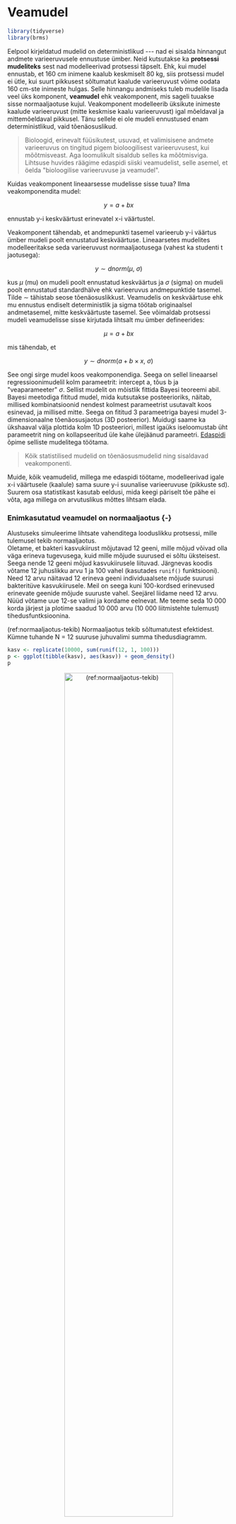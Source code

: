 

# Veamudel


```r
library(tidyverse)
library(brms)
```


Eelpool kirjeldatud mudelid on deterministlikud --- nad ei sisalda hinnangut andmete varieeruvusele ennustuse ümber. 
Neid kutsutakse ka **protsessi mudeliteks** sest nad modelleerivad protsessi täpselt. 
Ehk, kui mudel ennustab, et 160 cm inimene kaalub keskmiselt 80 kg, siis protsessi mudel ei ütle, kui suurt pikkusest sõltumatut kaalude varieeruvust võime oodata 160 cm-ste inimeste hulgas. 
Selle hinnangu andmiseks tuleb mudelile lisada veel üks komponent, **veamudel** ehk veakomponent, mis sageli tuuakse sisse normaaljaotuse kujul. 
Veakomponent modelleerib üksikute inimeste kaalude varieeruvust (mitte keskmise kaalu varieeruvust) igal mõeldaval ja mittemõeldaval pikkusel. 
Tänu sellele ei ole mudeli ennustused enam deterministlikud, vaid tõenäosuslikud. 

  > Bioloogid, erinevalt füüsikutest, usuvad, et valimisisene andmete varieeruvus on
   tingitud pigem bioloogilisest varieeruvusest, kui mõõtmisveast. Aga loomulikult sisaldub selles ka mõõtmisviga. Lihtsuse huvides räägime
    edaspidi siiski veamudelist, selle asemel, et öelda "bioloogilise varieeruvuse ja veamudel".

Kuidas veakomponent lineaarsesse mudelisse sisse tuua? 
Ilma veakomponendita mudel:

$$y = a + bx$$

ennustab y-i keskväärtust erinevatel x-i väärtustel.

Veakomponent tähendab, et andmepunkti tasemel varieerub y-i väärtus ümber mudeli poolt ennustatud keskväärtuse. 
Lineaarsetes mudelites modelleeritakse seda varieeruvust normaaljaotusega (vahest ka studenti t jaotusega): 



$$y\sim dnorm(\mu,~\sigma)$$

kus $\mu$ (mu) on mudeli poolt ennustatud keskväärtus ja $\sigma$ (sigma) on mudeli poolt ennustatud standardhälve ehk varieeruvus andmepunktide tasemel. 
Tilde $\sim$ tähistab seose tõenäosuslikkust. 
Veamudelis on keskväärtuse ehk mu ennustus endiselt deterministlik ja sigma töötab originaalsel andmetasemel, mitte keskväärtuste tasemel. 
See võimaldab protsessi mudeli veamudelisse sisse kirjutada lihtsalt mu ümber defineerides:

$$\mu = a + bx$$ 

mis tähendab, et

$$y \sim dnorm(a + b\times x, ~\sigma)$$


See ongi sirge mudel koos veakomponendiga. Seega on sellel lineaarsel regressioonimudelil kolm parameetrit: intercept a, tõus b ja "veaparameeter" $\sigma$. 
Sellist mudelit on mõistlik fittida Bayesi teoreemi abil. 
Bayesi meetodiga fititud mudel, mida kutsutakse posteerioriks, näitab, millised kombinatsioonid nendest kolmest parameetrist usutavalt koos esinevad, ja millised mitte. 
Seega on fititud 3 parameetriga bayesi mudel 3-dimensionaalne tõenäosusjaotus (3D posteerior). 
Muidugi saame ka ükshaaval välja plottida kolm 1D posteeriori, millest igaüks iseloomustab üht parameetrit ning on kollapseeritud üle kahe ülejäänud parameetri. 
[Edaspidi](pidev) õpime selliste mudelitega töötama. 


> Kõik statistilised mudelid on tõenäosusmudelid ning sisaldavad veakomponenti.  


Muide, kõik veamudelid, millega me edaspidi töötame, modelleerivad igale x-i väärtusele (kaalule) sama suure y-i suunalise varieeruvuse (pikkuste sd). 
Suurem osa statistikast kasutab eeldusi, mida keegi päriselt tõe pähe ei võta, aga millega on arvutuslikus mõttes lihtsam elada.

### Enimkasutatud veamudel on normaaljaotus {-}

Alustuseks simuleerime lihtsate vahenditega looduslikku protsessi, mille tulemusel tekib normaaljaotus.  
Oletame, et bakteri kasvukiirust mõjutavad 12 geeni, mille mõjud võivad olla väga erineva tugevusega, kuid mille mõjude suurused ei sõltu üksteisest. 
Seega nende 12 geeni mõjud kasvukiirusele liituvad.
Järgnevas koodis võtame 12 juhuslikku arvu 1 ja 100 vahel (kasutades `runif()` funktsiooni). 
Need 12 arvu näitavad 12 erineva geeni individuaalsete mõjude suurusi bakteritüve kasvukiirusele. 
Meil on seega kuni 100-kordsed erinevused erinevate geenide mõjude suuruste vahel. 
Seejärel liidame need 12 arvu. 
Nüüd võtame uue 12-se valimi ja kordame eelnevat. 
Me teeme seda 10 000 korda järjest ja plotime saadud 10 000 arvu (10 000 liitmistehte tulemust) tihedusfuntksioonina. 

(ref:normaaljaotus-tekib) Normaaljaotus tekib sõltumatutest efektidest. Kümne tuhande N = 12 suuruse juhuvalimi summa tihedusdiagramm.


```r
kasv <- replicate(10000, sum(runif(12, 1, 100))) 
p <- ggplot(tibble(kasv), aes(kasv)) + geom_density()
p
```

<div class="figure" style="text-align: center">
<img src="06_veamudel_files/figure-html/normaaljaotus-tekib-1.png" alt="(ref:normaaljaotus-tekib)" width="70%" />
<p class="caption">(\#fig:normaaljaotus-tekib)(ref:normaaljaotus-tekib)</p>
</div>

Selles näites võrdub iga andmepunkt 10 000st ühe bakteritüve kasvukiiruse mõõtmisega. Seega, antud eelduste korral on bakteritüvede kasvukiirused normaaljaotusega.

Nüüd vaatame, mis juhtub, kui 12 geeni mõjud ei ole üksteisest sõltumatud. Kui 12 geeni on omavahel vastasmõjudes, siis nende geenide mõjud korrutuvad, mitte ei liitu. (Korrutamine pole ainus viis, kuidas vastasmõjusid modeleerida, küll aga kõige levinum.)
Kõigepealt vaatleme juhtu, kus 12 geeni on kõik väikeste mõjudega ning seega mitte ühegi geeni mõju ei domineeri teiste üle.
Seekord genreerime 12 juhuslikku arvu 1 ja 1.1 vahel. 
Siin tähendab arv 1.1 kasvu tõusu 10% võrra. 
Seejärel korrutame need 12 arvu, misjärel kordame eelnevat 10 000 korda. 

(ref:soltuvatest-efektidest) Normaaljaotus tekib väikestest sõltuvatest efektidest. Kümne tuhande N = 12 suuruse juhuvalimi korrutiste tihedusdiagramm. Ühegi geeni mõju ei domineeri teiste üle.


```r
kasv <- replicate(10000, prod(runif(12, 1, 1.1))) 
p %+% tibble(kasv)
```

<div class="figure" style="text-align: center">
<img src="06_veamudel_files/figure-html/soltuvatest-efektidest-1.png" alt="(ref:soltuvatest-efektidest)" width="70%" />
<p class="caption">(\#fig:soltuvatest-efektidest)(ref:soltuvatest-efektidest)</p>
</div>

Tulemuseks on jällegi normaaljaotus.
Selles näites olid üksikud interakteeruvad geenid ükshaaval väikeste mõjudega ja ühegi geeni mõju ei domineerinud teiste üle. 
Mis juhtub, kui mõnel geenil on kuni 2 korda suurem mõju kui teisel?

(ref:lognormaal) Lognormaaljaotus tekib suurematest sõltuvatest efektidest. Kümne tuhande N = 12 suuruse juhuvalimi korrutiste tihedusdiagramm. Mõnel geenil on kuni 2 korda suurem mõju kui teisel.


```r
kasv <- replicate(10000, prod(runif(12, 1, 2)))
p %+% tibble(kasv)
```

<div class="figure" style="text-align: center">
<img src="06_veamudel_files/figure-html/lognormaal-1.png" alt="(ref:lognormaal)" width="70%" />
<p class="caption">(\#fig:lognormaal)(ref:lognormaal)</p>
</div>

Nüüd on tulemuseks log-normaaljaotus. Mis teie arvate, kas teie poolt uuritavat tunnust mõjutavad faktorid, mis omavahel ei interakteeru või kui interakteeruvad, on kõik ühtlaselt väikeste efektidega? 
Või on tegu vastasmõjudes olevate faktoritega, millest osad on palju suuremate mõjudega, kui teised? 
Ühel juhul eelistate te normaaljaotust, teisel juhul peate õppima töötama ka lognormaaljaotusega.

Kui me vaatame samu andmeid logaritmilises skaalas, avastame, et need andmed on normaaljaotusega. 
See ongi andmete logaritmimise mõte.

(ref:logskaalas) Logaritmilises skaalas lognormaalsed efektid on normaaljaotusega. Kümne tuhande N = 12 suuruse juhuvalimi korrutiste tihedusdiagramm. Mõnel geenil on kuni 2 korda suurem mõju kui teisel.


```r
kasv <- replicate(10000, log10(prod(runif(12, 1, 2))))
p %+% tibble(kasv) + labs(x = "kasv, log10")
```

<div class="figure" style="text-align: center">
<img src="06_veamudel_files/figure-html/logskaalas-1.png" alt="(ref:logskaalas)" width="70%" />
<p class="caption">(\#fig:logskaalas)(ref:logskaalas)</p>
</div>

>Normaaljatuse avastas Gauss (1809), aga nime andis sellele Francis Galton (1860ndatel), kuna antropoloogilised mõõtmised "normaalselt" järgisid "vigade seadust", mille ta nimetas "Normaalseks jaotuste kurviks".


### Normaaljaotuse mudel väikestel valimitel {-}

Oletame, et meil on kolm andmepunkti ning me usume, et need andmed on juhuslikult tõmmatud normaaljaotusest või sellele lähedasest jaotusest. Normaaljaotuse mudelit kasutades me sisuliselt deklareerime, et me usume, et kui me oleksime olnud vähem laisad ja 3 mõõtmise asemel sooritanuks 3000, siis need mõõtmised sobituksid piisavalt hästi meie 3 väärtuse peal fititud normaaljaotusega. Seega, me usume, et omades 3 andmepunkti me teame juba umbkaudu, millised tulemused me oleksime saanud korjates näiteks 3 miljonit andmepunkti. Oma mudelist võime simuleerida ükskõik kui palju andmepunkte. 

Aga pidage meeles, et selle mudeli fittimiseks kasutame me ainult neid andmeid, mis meil päriselt on --- ja kui meil on ainult 3 andmepunkti, on tõenäoline, et fititud mudel ei kajasta hästi tegelikkust. 

> Halvad andmed ei anna kunagi head tulemust. 

Eelnev ei kehti Bayesi mudelite kohta, mis toovad priorite kaudu sisse lisainfot, mis ei kajastu valimiandmetes ja võib analüüsi päästa.

Kuidas panna skeptik uskuma, et statistilised meetodid töötavad halvasti väikestel valimitel? Siin aitab simulatsioon, kus me tõmbame 3-se valimi etteantud populatsioonist ning üritame selle valimi põhjal ennustada selleasama populatsiooni struktuuri. Kuna tegemist on simulatsiooniga, teame täpselt, et populatsioon, kust me tõmbame oma kolmese valimi, on normaaljaotusega, et tema keskväärtus = 0 ja et tema sd = 1. 
Me fitime oma valimi andmetega 2 erinevat mudelit: normaaljaotuse ja Studenti t jaotuse. 

(ref:juhuvalim-normaaljaotusest) Juhuvalim normaaljaotusest, mille keskmine = 0 ja sd = 1 (n=3; andmepunktid on näidatud mustade munadena). Sinine joon - populatsioon, millest tõmmati valim; punane joon - normaaljaotuse mudel, mis on fititud valimi andmetel; must joon - Studenti t jaotuse mudel, mis on fititud samade andmetega. Mustad punktid, valim. Katkendjoon, populatsiooni keskmine, millest valim tõmmati.

<div class="figure" style="text-align: center">
<img src="06_veamudel_files/figure-html/juhuvalim-normaaljaotusest-1.png" alt="(ref:juhuvalim-normaaljaotusest)" width="70%" />
<p class="caption">(\#fig:juhuvalim-normaaljaotusest)(ref:juhuvalim-normaaljaotusest)</p>
</div>

Siin saame hinnata mudelite fitte jumala positsioonilt, võrreldes fititud mudelite jaotusi "tõese" sinise jaotusega.
Mõlemad mudelid on süstemaatiliselt nihutatud väiksemate väärtuste poole ja alahindavad varieeruvust. t jaotuse mudel on oodatult paksemate sabadega ja ennustab 0-st kaugele palju rohkem väärtusi kui normaaljaotuse mudel. Kuna me teame, et populatsioon on normaaljaotusega, pole väga üllatav, et t jaotus modeleerib seda halvemini kui normaaljaotus. 

Igal juhul, mõni teine juhuvalim annaks meile hoopis teistsugused mudelid, mis rohkem või vähem erinevad algsest populatsioonist.

Mis juhtub kui me kasutame oma normaaljaotuse mudelit uute andmete simuleerimiseks? Kui lähedased on need simuleeritud andmed populatsiooni andmetega ja kui lähedased valimi andmetega, millega me normaaljaotuse mudeli fittisime?

(ref:kasutame-fititud) Kasutame fititud mudeleid uute andmete simuleerimiseks.


```r
# tõmbame 3 juhuslikku arvu normaalhaotusest, mille keskväärtus = 0 ja sd = 1.
dfr <- tibble(sample_data = rnorm(3)) 
dfr <- summarise_at(dfr, "sample_data", c("mean", "sd"))
dfr
#> # A tibble: 1 x 2
#>     mean    sd
#>    <dbl> <dbl>
#> 1 0.0654 0.808
# simuleerime 1000 uut andmepunkti fititud mudelist
simulated_data <- rnorm(1000, dfr$mean, dfr$sd)
# arvutame simuleeritud andmete keskmise ja sd ning joonistame neist histogrammi
ggplot(tibble(simulated_data), aes(simulated_data)) +
  geom_histogram(bins = 15)
```

<div class="figure" style="text-align: center">
<img src="06_veamudel_files/figure-html/kasutame-fititud-1.png" alt="(ref:kasutame-fititud)" width="70%" />
<p class="caption">(\#fig:kasutame-fititud)(ref:kasutame-fititud)</p>
</div>

Nagu näha, on uute (simuleeritud) andmete keskväärtus ja SD väga sarnased algsete andmete omale, mida kasutasime mudeli fittimisel. 
Kahjuks ei ole need aga kaugeltki nii sarnased algsele jaotusele, mille kuju me püüame oma andmete ja mudeli pealt ennustada. 
Seega on meie mudel üle-fittitud, mis tähendab, et ta kajastab liigselt neid valimi aspekte, mis ei peegelda algse populatsiooni omadusi. 
Loomulikult ei vasta ükski mudel päriselt tegelikkusele. 
Küsimus on pigem selles, kas mõni meie mudelitest on piisavalt hea, et olla kasulik.
Vastus sellele sõltub, milleks plaanime oma mudelit kasutada.


```r
mean(simulated_data > 0) 
#> [1] 0.535
mean(simulated_data > 1)
#> [1] 0.116
```
Kui populatsiooniväärtustest on 50% suuremad kui 0, siis mudeli järgi vaevalt 32%. Kui populatsiooniväärtustest on 16% suuremad kui 1, siis mudeli järgi vaevalt 4%.
See illustreerib hästi mudeli kvaliteeti.


```r
sim_t <- rstudent_t(1000, 2, dfr$mean, dfr$sd)
mean(sim_t > 0)
#> [1] 0.516
mean(sim_t > 1)
#> [1] 0.189
```
Samad ennustused t jaotusest on isegi paremad! Aga kumb on ikkagi parem mudel populatsioonile?


### Normaaljaotuse ja lognormaaljaotuse erilisus {-}

Normaaljaotus ja lognormaaljaotus on erilised sest 

(1) kesksest piirteoreemist (*central limit theorem*) tuleneb, et olgu teie valim ükskõik millise jaotusega, paljudest valimitest arvutatud **aritmeetilised keskmised** on alati enam-vähem normaaljaotusega. See kehtib enamuse andmejaotuste korral, kui n>30. 
Selle matemaatilise tõe peegeldus füüsikalisse maailma on "elementaarsete vigade hüpotees", mille kohaselt paljude väikeste üksteisest sõltumatute juhuslike efektide (vigade) summa annab tulemuseks normaaljaotuse. 
Paraku enamus bioloogilisi mõõtmisi annavad tulemuseks eranditult mitte-negatiivseid väärtusi. 
Sageli on selliste väärtuste jaotused ebasümmeetrilised (v.a. siis, kui cv = sd/mean on väike), ja kui nii, siis on meil sageli tegu lognormaaljaotusega, mis tekkib log-normaalsete muutujate korrutamisest. 
Siit tuleb Keskne piirteoreem 2, mille kohaselt suvalise jaotusega muutujate **geomeetrilised keskmised** on enam-vähem lognormaaljaotusega, ning elementaarsete vigade hüpotees 2: Kui juhuslik varieeruvus tekib paljude juhuslike efektide korrutamisel, on tulemuseks lognormaaljaotus. 
Lognormaaljaotusega väärtuste logaritmimine annab normaaljaotuse. 

(2) Nii normaal- kui lognormaaljaotus on maksimaalse entroopiaga jaotused. 
Entroopiat vaadeldakse siin informatsiooni & müra kaudu --- maksimaalse entroopiaga süsteem sisaldab maksimaalselt müra ja minimaalselt informatsiooni (Shannoni informatsiooniteooria). See tähendab, et väljaspool oma parameetrite tuunitud väärtusi on normaal- ja lognormaaljaotused minimaalselt informatiivsed. 
Näiteks normaaljaotusel on kaks parameetrit, mu ja sigma (ehk keskmine ja standardhälve). 
Seega, andes normaaljaotusele ette keskväärtuse ja standardhälbe fikseerime üheselt jaotuse ehk mudeli kuju ja samas lisame sinna minimaalselt muud (sooviamtut) informatsiooni. 
Teised maksimaalse entroopiaga jaotused on eksponentsiaalne jaotus, binoomjaotus ja poissoni jaotus. 

> Kui meil on tegu nullist suuremate andmetega, on andmete logaritmimine sageli hea mõte. Logaritmitud andmete pealt arvutatud keskmise ja sd tagasi transformeerimine annab meile geomeetrilise keskmise ja geomeetrilise sd.

Maksimaalsel entroopial põhineb normaaljaotuse ja lognormaaljaotuse sage kasutamine Bayesi statistikas prioritena, sest me suudame kontrollida, millist informatsiooni me neisse surume. Esimesel kesksel piirteoreemil seevastu põhineb kogu sageduslik statistika (vt ptk 8.).


## Teised veamudelid
### Lognormaaljaotus


```r
x <- seq(0, 10, length.out = 1000)
y <- dlnorm(x)
plot(x, y, typ = "l")
```

<img src="06_veamudel_files/figure-html/unnamed-chunk-5-1.png" width="70%" style="display: block; margin: auto;" />


Seda jaotust, mis ei ulatu kunagi teisele poole nulli, iseloomustab, et x-i logaritmimine annab tulemuseks normaaljaotuse. 


```r
plot(log(x), y, type = "l")
```

<img src="06_veamudel_files/figure-html/unnamed-chunk-6-1.png" width="70%" style="display: block; margin: auto;" />

Lognormaaljaotuse keskväärtus, standardhälve, mood ja mediaan:

$$keskv\ddot{a}\ddot{a}rtus = \exp(\mu + 1/2 \times σ^2)$$ 

$$sd = \exp(\mu + 1/2 \times \sigma^2) \times \sqrt{\exp(\sigma^2) − 1}$$
$$mood = e^{\mu - \sigma^2}$$

$$mediaan = e^\mu$$
Siin on siis $\mu$ ja $\sigma$ arvutatud logaritmitud andmete pealt.

### Binoomjaotus

Kui teil on binaarne muutuja (sellel saab olla ainult kaks väärtust, näiteks sees/väljas, 1/0), mis kajastab sõltumatuid sündmusi, siis modelleerib seda binoomjaotus $y ∼ Binomial(n, p)$.
Kus *n* on edukate sündmuste arv ja *p* on nende suhteline sagedus (p = n / N, kus *N* on kõikide sündmuste kopguarv). 
Sõltumatud sündmused on sellised, kus ühe sündmuse esinemise järgi ei saa ennustada teise sündmuse esinemist (st puudub korrelatsioon sündmuste esinemise vahel). 
Tehniliselt on binoomjaotusel veel omadus, et valim võetakse replacementiga, mis tähendab, et iga sündmus pannakse populatsiooni tagasi, kus seda saab uuesti valimisse tõmmata. 
Siit tuleb, et binoomjaotuse mudel kehtib päris maailmas mõõndustega ja et seda mudelit on kindlam kasutada siis, kui N >> n. 
Kui N on suur, siis meenutab binoomjaotus normaaljaotust (läheneb selle kujule).


```r
n <- 10 # sündmuste koguarv
x <- seq(0, n) # kõik võimalikud õnnestumiste arvud 10st sündmusest
p <- 0.3 # 30% õnnestumisi (sagedus)
y <- dbinom(x, n, p)
plot(x, y)
```

<img src="06_veamudel_files/figure-html/unnamed-chunk-7-1.png" width="70%" style="display: block; margin: auto;" />

$$keskv\ddot{a}\ddot{a}rtus = N \times p$$

Kui Np võrdub täisarvuga, siis mediaan = mood = keskväärtus

$$sd = sqrt(N \times p(1 - p))$$

Standardviga proportsioonile $p = \sqrt{\frac{p(1 − p)}{N}}$
See standardviga (*standard error*) on teiste sõnadega standardhälve meie hinangule proportsiooni väärtusele. 
Kui n = 0 või N - n = 0, siis on selline SE arvutus eksitav. 

### Poissoni jaotus

See jaotus modelleerib üksikuid haruldasi ja sõltumatuid diskreetseid sündmusi, mille arvu me saame üles lugeda.
Näiteks surmi ajaühiku kohta või pommitabamusi pindalaühiku kohta. See on sisuliselt binoomjaotuse erijuht.
Lisaeeldused on, et sündmuste toimumise sagedus ei muutu, et kaks sündmust ei saa toimuda täpselt samal ajal/kohas, et sündmuse toimumise tõenäosus on proportsionaalne intervalli pikkusega/suurusega (ajas või ruumis) ja et N >> n.

Kui keskmine sündmuste arv intevallis on $\lambda$ (lambda), siis

$$P(k~events~in~interval) = e^{\lambda} \times \frac{\lambda ^{k}}{k!}$$


Oodatud väärtus = variance = $\lambda$

$sd = \sqrt{\lambda}$

Millal kasutada Poissoni jaotust, ja millal binoomjaotust? Kui iga andmepunkti saab vaadelda kui edukate katsete arvu suhet kõikide katsete arvule, siis kasuta binoomjaotust/logistilist regressiooni.
Kui aga andmepunkti väärtusel pole loomulikku piiri (see on lihtsalt mingit tüüpi sündmuste arv), kasuta Poissoni/logaritmilist regressiooni.
